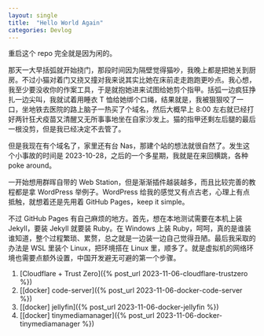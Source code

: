 ```yaml
---
layout: single
title:  "Hello World Again"
categories: Devlog
---
```

重启这个 repo 完全就是因为闲的。

那天一大早括弧就开始挠门，那段时间因为隔壁觉得猫吵，我晚上都是把她关到厨房。不过小猫对着门又挠又撞对我来说其实比她在床前走走跑跑更吵点。我心想，我至少要没收你的作案工具，于是就抱她进来试图给她剪个指甲。括弧一边疯狂挣扎一边尖叫，我就试着用睡衣 T 恤给她绑个口绳，结果就是，我被狠狠咬了一口，坐地铁去医院的路上脑子一热买了个域名，然后大概早上 8:00 左右就已经打好两针狂犬疫苗又清醒又无所事事地坐在自家沙发上。猫的指甲还剩左后腿的最后一根没剪，但是我已经决定不去管了。

但是我现在有个域名了，家里还有台 Nas，那建个站的想法就很自然了。发生这个小事故的时间是 2023-10-28，之后的一个多星期，我就是在来回横跳，各种 poke around。

一开始想用群晖自带的 Web Station，但是渐渐插件越装越多，而且比较完善的教程都是拿 WordPress 举例子。WordPress 给我的感觉又有点古老，心理上有点抵触，就想着还是先用着 GitHub Pages，keep it simple。

不过 GitHub Pages 有自己麻烦的地方。首先，想在本地测试需要在本机上装 Jekyll，要装 Jekyll 就要装 Ruby。在 Windows 上装 Ruby，呵呵，真的是谁装谁知道，整个过程繁琐、累赘，总之就是一边装一边自己觉得丑陋。最后我采取的办法是 WSL 里装个 Linux，把环境搭在 Linux 里，顺多了。就是虚拟机的网络环境也需要点额外设置，中国开发避无可避的第一个步骤。

1. [Cloudflare + Trust Zero]({% post_url 2023-11-06-cloudflare-trustzero %})
2. [\[docker\] code-server]({% post_url 2023-11-06-docker-code-server %})
3. [\[docker\] jellyfin]({% post_url 2023-11-06-docker-jellyfin %})
4. [\[docker\] tinymediamanager]({% post_url 2023-11-06-docker-tinymediamanager %})